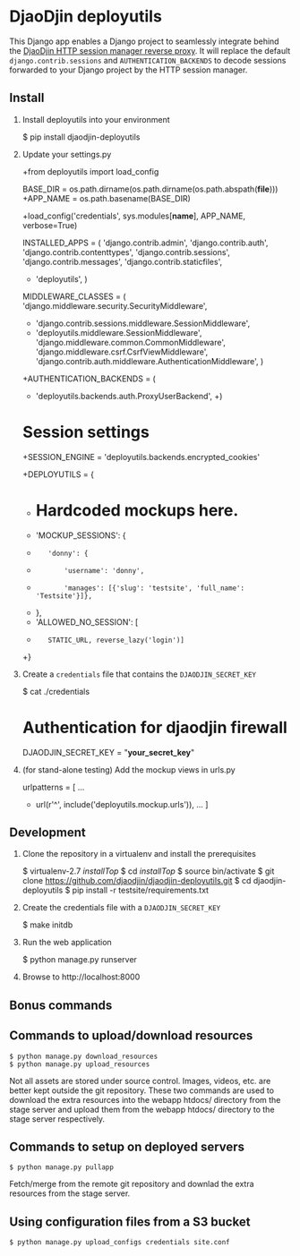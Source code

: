 DjaoDjin deployutils
====================

This Django app enables a Django project to seamlessly integrate behind
the [DjaoDjin HTTP session manager reverse proxy](https://djaodjin.com/docs/technical/).
It will replace the default ``django.contrib.sessions``
and ``AUTHENTICATION_BACKENDS`` to decode sessions forwarded to your Django
project by the HTTP session manager.


Install
-------

1. Install deployutils into your environment


    $ pip install djaodjin-deployutils


2. Update your settings.py


   +from deployutils import load_config

    BASE_DIR = os.path.dirname(os.path.dirname(os.path.abspath(__file__)))
   +APP_NAME = os.path.basename(BASE_DIR)

   +load_config('credentials', sys.modules[__name__], APP_NAME, verbose=True)

    INSTALLED_APPS = (
        'django.contrib.admin',
        'django.contrib.auth',
        'django.contrib.contenttypes',
        'django.contrib.sessions',
        'django.contrib.messages',
        'django.contrib.staticfiles',
   +    'deployutils',
    )

    MIDDLEWARE_CLASSES = (
        'django.middleware.security.SecurityMiddleware',
   -    'django.contrib.sessions.middleware.SessionMiddleware',
   +    'deployutils.middleware.SessionMiddleware',
        'django.middleware.common.CommonMiddleware',
        'django.middleware.csrf.CsrfViewMiddleware',
        'django.contrib.auth.middleware.AuthenticationMiddleware',
       )

   +AUTHENTICATION_BACKENDS = (
   +    'deployutils.backends.auth.ProxyUserBackend',
   +)

   # Session settings
   +SESSION_ENGINE = 'deployutils.backends.encrypted_cookies'

   +DEPLOYUTILS = {
   +    # Hardcoded mockups here.
   +    'MOCKUP_SESSIONS': {
   +        'donny': {
   +            'username': 'donny',
   +            'manages': [{'slug': 'testsite', 'full_name': 'Testsite'}]},
   +    },
   +    'ALLOWED_NO_SESSION': [
   +        STATIC_URL, reverse_lazy('login')]
   +}


4. Create a ``credentials`` file that contains the ``DJAODJIN_SECRET_KEY``


    $ cat ./credentials
    # Authentication for djaodjin firewall
    DJAODJIN_SECRET_KEY = "__your_secret_key__"


3. (for stand-alone testing) Add the mockup views in urls.py


     urlpatterns = [
     ...
    +    url(r'^', include('deployutils.mockup.urls')),
     ...
     ]


Development
-----------

1. Clone the repository in a virtualenv and install the prerequisites


    $ virtualenv-2.7 _installTop_
    $ cd _installTop_
    $ source bin/activate
    $ git clone https://github.com/djaodjin/djaodjin-deployutils.git
    $ cd djaodjin-deployutils
    $ pip install -r testsite/requirements.txt


2. Create the credentials file with a ``DJAODJIN_SECRET_KEY``


    $ make initdb


3. Run the web application


    $ python manage.py runserver


4. Browse to http://localhost:8000



Bonus commands
--------------

Commands to upload/download resources
-------------------------------------


    $ python manage.py download_resources
    $ python manage.py upload_resources


Not all assets are stored under source control. Images, videos, etc. are
better kept outside the git repository. These two commands are used to
download the extra resources into the webapp htdocs/ directory from
the stage server and upload them from the webapp htdocs/ directory to
the stage server respectively.

Commands to setup on deployed servers
-------------------------------------


    $ python manage.py pullapp


Fetch/merge from the remote git repository and downlad the extra resources
from the stage server.

Using configuration files from a S3 bucket
------------------------------------------


    $ python manage.py upload_configs credentials site.conf
